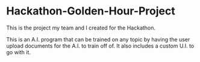 # Hackathon-Golden-Hour-Project
This is the project my team and I created for the Hackathon.

This is an A.I. program that can be trained on any topic by having the user upload documents for the A.I. to train off of. It also includes a custom U.I. to go with it.
